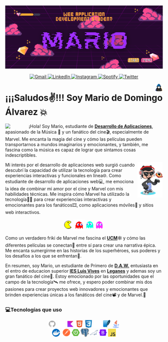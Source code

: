 <p >
    <img src="./Imgs/logodaw.png" alt="Logo" borderRadius='1rem' boxShadow = '0 5px 18px rgba(0,0,0,0.3)'>
  </a>
</p>

<p align="center">
    
<a href="mailto:dedomingoalvarezmario@gmail.com" target="_blank">
    <img src="https://img.shields.io/badge/Gmail-D14836?style=for-the-badge&logo=gmail&logoColor=white" alt="Gmail" />
</a>
<a href="https://www.linkedin.com/in/mario-de-domingo-%C3%A1lvarez-615535295/" target="_blank">
    <img src="https://img.shields.io/badge/linkedin-%230077B5.svg?style=for-the-badge&logo=linkedin&logoColor=white" alt="LinkedIn" />
</a>
<a href="https://www.instagram.com/mariio_dd" target="_blank">
    <img src="https://img.shields.io/badge/Instagram-E4405F?style=for-the-badge&logo=instagram&logoColor=white" alt="Instagram" />
</a>
<a href="https://open.spotify.com/user/a2qtspq6fz4g7wrz2yawcwco7?si=szi3MZ2bS2ijjm-VjDSHfQ" target="_blank">
    <img src="https://img.shields.io/badge/Spotify-1DB954?style=for-the-badge&logo=spotify&logoColor=white" alt="Spotify" />
</a>
<a href="https://x.com/Mario_DA_" target="_blank">
    <img src="https://img.shields.io/badge/Twitter-1DA1F2?style=for-the-badge&logo=twitter&logoColor=white" alt="Twitter" />
</a>

</p>

<img src="./Imgs/gif.gif" width=5% align=right />
<h1>¡¡¡Saludos✌!!! Soy Mario de Domingo Álvarez 💥 </h1> 
<img src="./Imgs/guiño.webp" width=15% align=left />

¡Hola! Soy Mario, estudiante de [**Desarrollo de Aplicaciones**](https://www.todofp.es/que-estudiar/loe/informatica-comunicaciones/des-aplicaciones-web.html), apasionado de la Música 🎵 y un fanático del cine🎬, especialmente de Marvel. Me encanta la magia del cine y cómo las películas pueden transportarnos a mundos imaginarios y emocionantes, y también, me fascina como la música es capaz de lograr que sintamos cosas indescriptibles.


<img src="./Imgs/octogato.png" width=16% align=right />
    
Mi interés por el desarrollo de aplicaciones web surgió cuando descubrí la capacidad de utilizar la tecnología para crear experiencias interactivas y funcionales en línea🌐. Como estudiante de desarrollo de aplicaciones web💻, me emociona la idea de combinar mi amor por el cine y Marvel con mis habilidades técnicas. Me inspira cómo Marvel ha utilizado la tecnología👨‍💻 para crear experiencias interactivas y emocionantes para los fanáticos🎞️, como aplicaciones móviles📱 y sitios web interactivos.

<p align="center">
<img src="./Imgs/pacman.gif" width=5% align=center />
<img src="./Imgs/fanred.gif" width=7% align=center />
<img src="./Imgs/fanblue.gif" width=5% align=center />
<img src="./Imgs/fanpurple.gif" width=5.5% align=center />
</p>

Como un verdadero friki de Marvel me fascina el [**UCM**](marvel.com)🕸️ y cómo las diferentes películas se conectan📡 entre sí para crear una narrativa épica. Me encanta sumergirme en las historias de los superhéroes, sus poderes y los desafíos a los que se enfrentan🚀.

En resumen, soy Mario, un estudiante de Primero de [**D.A.W.**](https://www.todofp.es/que-estudiar/loe/informatica-comunicaciones/des-aplicaciones-web.html) entusiasta en el entro de educacion superior [**IES Luis Vives**](https://www.iesluisvives.es/) en [**Leganes**](https://www.google.com/maps/place/Legan%C3%A9s,+Madrid/@40.3280856,-3.7661991,14z/data=!3m1!4b1!4m6!3m5!1s0xd418a1c0fc4eac9:0xd08f90220cc34cb!8m2!3d40.3319506!4d-3.7686545!16zL20vMDJ3MTU4?entry=ttu) y ademas soy un gran fanático del cine🍿. Estoy emocionado por las oportunidades que el campo de la tecnología🛰️ me ofrece, y espero poder combinar mis dos pasiones para crear proyectos web innovadores y emocionantes que brinden experiencias únicas a los fanáticos del cine📽️ y de Marvel.👊</p>

### 💻Tecnologías que uso
<p align=center>
  <img src="./Imgs/github.png" width=5% align=center />
  <img src="./Imgs/gitkraken.png" width=5% align=center />
  <img src="./Imgs/kotlin.png" width=5% align=center />
  <img src="./Imgs/html.png" width=5% align=center />
  <img src="./Imgs/css.png" width=5% align=center />
  <img src="./Imgs/mysql.png" width=5% align=center />
  <img src="./Imgs/sqlite.png" width=5% align=center />
  <img src="./Imgs/java.png" width=5% align=center />
  <br>
  <img src="./Imgs/dockerLogo.png" width=5% align=center />
  <img src="./Imgs/postman.svg" width=6% align=center />
  <img src="./Imgs/springboot.png" width=5% align=center />
  <img src="./Imgs/postgres.png" width=5% align=center />
  <img src="./Imgs/mariadb.svg" width=5% align=center />
  <img src="./Imgs/bootstrap.png" width=5% align=center />
  <img src="./Imgs/javascript.png" width=5% align=center />
</p>
